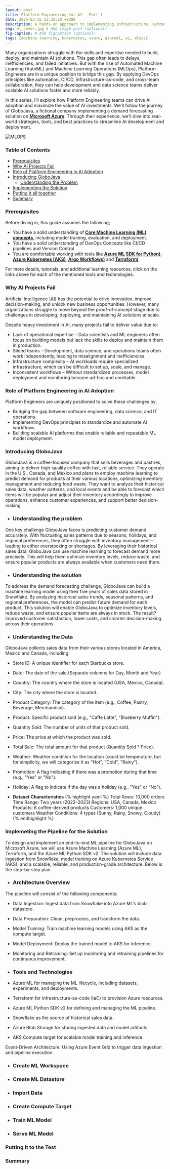 ```yaml
---
layout: post
title: Platform Engineering for AI - Part 1
date: 2025-03-15 13:32:20 +0300
description: A hands-on approach to implementing infrastructure, automation, and governance for AI/ML projects on Azure
img: ml_cover.jpg # Add image post (optional)
fig-caption: # Add figcaption (optional)
tags: [machine-learning, kubernetes, azure, azureml, ai, mlops]
---
```

Many organizations struggle with the skills and expertise needed to build, deploy, and maintain AI solutions. This gap often leads to delays, inefficiencies, and failed initiatives. But with the rise of Automated Machine Learning (AutoML) and Machine Learning Operations (MLOps), Platform Engineers are in a unique position to bridge this gap. By applying DevOps principles like automation, CI/CD, infrastructure-as-code, and cross-team collaboration, they can help development and data science teams deliver scalable AI solutions faster and more reliably.

In this series, I’ll explore how Platform Engineering teams can drive AI adoption and maximize the value of AI investments. We’ll follow the journey of GloboJava, a fictional company implementing a demand forecasting solution on **[Microsoft Azure](https://azure.microsoft.com/)**. Through their experience, we’ll dive into real-world strategies, tools, and best practices to streamline AI development and deployment.

![MLOPS](https://github.com/user-attachments/assets/0b4c12c7-e309-4e5f-8529-e2f84628c2bd)

### Table of Contents
- [Prerequisites](#prerequisites)
- [Why AI Projects Fail](#why-ai-projects-fail)
- [Role of Platform Engineering in AI Adoption](#role-of-platform-engineering-in-ai-adoption)
- [Introducing GloboJava ](#introducing-GloboJava)
   - [Understanding the Problem](#understanding-the-problem)
- [Implementing the Solution](#implementing-the-solution)
- [Putting it all together](#putting-it-to-the-test)
- [Summary ](#summary)

### Prerequisites
Before diving in, this guide assumes the following;
- You have a solid understanding of **[Core Machine Learning (ML) concepts](https://mitsloan.mit.edu/ideas-made-to-matter/machine-learning-explained)**, including model training, evaluation, and deployment. 
- You have a solid understanding of DevOps Concepts like CI/CD pipelines and Version Control
- You are comfortable working with tools like **[Azure ML SDK for Python)](https://learn.microsoft.com/en-us/python/api/overview/azure/ml/?view=azure-ml-py)**, **[Azure Kubernetes (AKS)](https://learn.microsoft.com/en-us/azure/aks/what-is-aks)**, **[Argo Workflows)](https://argoproj.github.io/workflows/)** and **[Terraform)](https://www.terraform.io/)**

For more details, tutorials, and additional learning resources, click on the links above for each of the mentioned tools and technologies.

### Why AI Projects Fail
Artificial Intelligence (AI) has the potential to drive innovation, improve decision-making, and unlock new business opportunities. However, many organizations struggle to move beyond the proof-of-concept stage due to challenges in developing, deploying, and maintaining AI solutions at scale.

Despite heavy investment in AI, many projects fail to deliver value due to:
- Lack of operational expertise – Data scientists and ML engineers often focus on building models but lack the skills to deploy and maintain them in production.
- Siloed teams – Development, data science, and operations teams often work independently, leading to misalignment and inefficiencies.
- Infrastructure complexity – AI workloads require specialized infrastructure, which can be difficult to set up, scale, and manage.
- Inconsistent workflows – Without standardized processes, model deployment and monitoring become ad-hoc and unreliable.

### Role of Platform Engineering in AI Adoption
Platform Engineers are uniquely positioned to solve these challenges by:

- Bridging the gap between software engineering, data science, and IT operations.
- Implementing DevOps principles to standardize and automate AI workflows.
- Building scalable AI platforms that enable reliable and repeatable ML model deployment.

### Introducing GloboJava
GloboJava is a coffee-focused company that sells beverages and pastries, aiming to deliver high-quality coffee with fast, reliable service. They operate in the U.S., Canada, and Mexico and plans to employ machine learning to predict demand for products at their various locations, optimizing inventory management and reducing food waste. They want to analyze their historical sales data, weather patterns, and local events and be able to forecast which items will be popular and adjust their inventory accordingly to improve operations, enhance customer experiences, and support better decision-making

- ### Understanding the problem
One key challenge GloboJava faces is predicting customer demand accurately. With fluctuating sales patterns due to seasons, holidays, and regional preferences, they often struggle with inventory management—leading to either overstocking or shortages. By leveraging their historical sales data, GloboJava can use machine learning to forecast demand more precisely. This will help them optimize inventory levels, reduce waste, and ensure popular products are always available when customers need them.

- ### Understanding the solution
To address the demand forecasting challenge, GloboJava can build a machine learning model using their five years of sales data stored in Snowflake. By analyzing historical sales trends, seasonal patterns, and regional preferences, the model can predict future demand for each product. This solution will enable GloboJava to optimize inventory levels, reduce waste, and ensure popular items are always in stock. The result? Improved customer satisfaction, lower costs, and smarter decision-making across their operations

- ### Understanding the Data
GloboJava collects sales data from their various stores located in America, Mexico and Canada, including:

- Store ID: A unique identifier for each Starbucks store.
- Date: The date of the sale.(Separate columns for Day, Month and Year)
- Country: The country where the store is located (USA, Mexico, Canada).
- City: The city where the store is located.
- Product Category: The category of the item (e.g., Coffee, Pastry, Beverage, Merchandise).
- Product: Specific product sold (e.g., "Caffe Latte", "Blueberry Muffin").
- Quantity Sold: The number of units of that product sold.
- Price: The price at which the product was sold.
- Total Sale: The total amount for that product (Quantity Sold * Price).
- Weather: Weather condition for the location (could be temperature, but for simplicity, we will categorize it as "Hot", "Cold", "Rainy").
- Promotion: A flag indicating if there was a promotion during that time (e.g., "Yes" or "No").
- Holiday: A flag to indicate if the day was a holiday (e.g., "Yes" or "No").

- **Dataset Characteristics**
{% highlight yaml %}
Total Rows: 10,000 orders
Time Range: Two years (2022–2023)
Regions: USA, Canada, Mexico
Products: 6 coffee-derived products
Customers: 1,000 unique customers
Weather Conditions: 4 types (Sunny, Rainy, Snowy, Cloudy)
{% endhighlight %}

### Implemeting the Pipeline for the Solution
To design and implement an end-to-end ML pipeline for GloboJava on Microsoft Azure, we will use Azure Machine Learning (Azure ML), Terraform, and the Azure ML Python SDK v2. The solution will include data ingestion from Snowflake, model training on Azure Kubernetes Service (AKS), and a scalable, reliable, and production-grade architecture. Below is the step-by-step plan

- ### Architecture Overview
The pipeline will consist of the following components:
- Data Ingestion: Ingest data from Snowflake into Azure ML's blob datastore.
- Data Preparation: Clean, preprocess, and transform the data.
- Model Training: Train machine learning models using AKS as the compute target.
- Model Deployment: Deploy the trained model to AKS for inference.
- Monitoring and Retraining: Set up monitoring and retraining pipelines for continuous improvement.

- ### Tools and Technologies
- Azure ML for managing the ML lifecycle, including datasets, experiments, and deployments.
- Terraform for infrastructure-as-code (IaC) to provision Azure resources.
- Azure ML Python SDK v2 for defining and managing the ML pipeline.
- Snowflake as the source of historical sales data.
- Azure Blob Storage for storing ingested data and model artifacts.
- AKS Compute target for scalable model training and inference.

Event-Driven Architecture: Using Azure Event Grid to trigger data ingestion and pipeline execution.
- ### Create ML Workspace

- ### Create ML Datastore
- ### Import Data
- ### Create Compute Target
- ### Train ML Model
- ### Serve ML Model
### Putting It to the Test
### Summary

